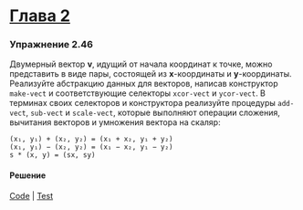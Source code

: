 # [Глава 2](../index.md#Глава-2-Построение-абстракций-с-помощью-данных)

### Упражнение 2.46
Двумерный вектор **v**, идущий от начала координат к точке, можно представить в виде пары, состоящей из **x**-координаты и **y**-координаты. Реализуйте абстракцию данных для векторов, написав конструктор `make-vect` и соответствующие селекторы `xcor-vect` и `ycor-vect`. В терминах своих селекторов и конструктора реализуйте процедуры `add-vect`, `sub-vect` и `scale-vect`, которые выполняют операции сложения, вычитания векторов и умножения вектора на скаляр:

```
(x₁, y₁) + (x₂, y₂) = (x₁ + x₂, y₁ + y₂)
(x₁, y₁) − (x₂, y₂) = (x₁ − x₂, y₁ − y₂)
s * (x, y) = (sx, sy)
```

#### Решение
[Code](../../src/sicp/chapter02/2_46.clj) | [Test](../../test/sicp/chapter02/2_46_test.clj)
